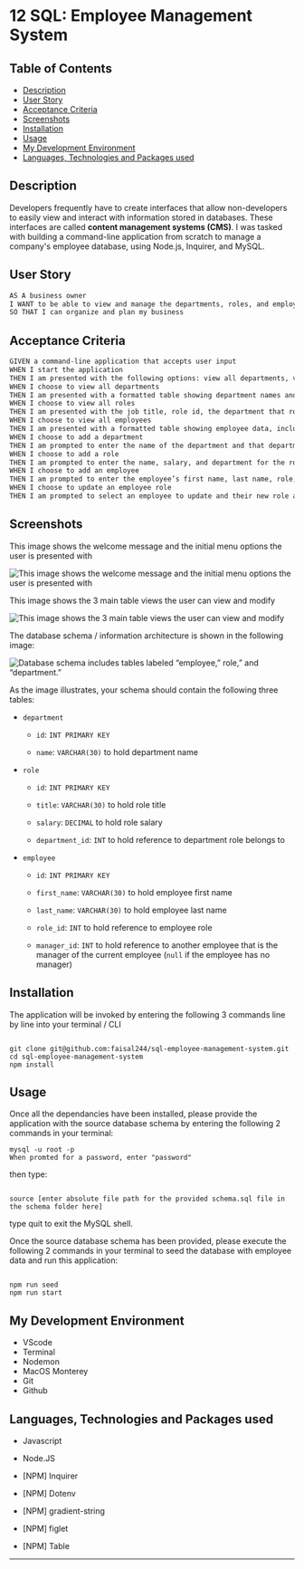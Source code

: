 # 12 SQL: Employee Management System

## Table of Contents

- [Description](#description)
- [User Story](#user-story)
- [Acceptance Criteria](#acceptance-criteria)
- [Screenshots](#screenshots)
- [Installation](#installation)
- [Usage](#usage)
- [My Development Environment](#my-development-environment)
- [Languages, Technologies and Packages used](#languages-technologies-and-packages-used)

## Description

Developers frequently have to create interfaces that allow non-developers to easily view and interact with information stored in databases. These interfaces are called **content management systems (CMS)**. I was tasked with building a command-line application from scratch to manage a company's employee database, using Node.js, Inquirer, and MySQL.

## User Story

```md
AS A business owner
I WANT to be able to view and manage the departments, roles, and employees in my company
SO THAT I can organize and plan my business
```

## Acceptance Criteria

```md
GIVEN a command-line application that accepts user input
WHEN I start the application
THEN I am presented with the following options: view all departments, view all roles, view all employees, add a department, add a role, add an employee, and update an employee role
WHEN I choose to view all departments
THEN I am presented with a formatted table showing department names and department ids
WHEN I choose to view all roles
THEN I am presented with the job title, role id, the department that role belongs to, and the salary for that role
WHEN I choose to view all employees
THEN I am presented with a formatted table showing employee data, including employee ids, first names, last names, job titles, departments, salaries, and managers that the employees report to
WHEN I choose to add a department
THEN I am prompted to enter the name of the department and that department is added to the database
WHEN I choose to add a role
THEN I am prompted to enter the name, salary, and department for the role and that role is added to the database
WHEN I choose to add an employee
THEN I am prompted to enter the employee’s first name, last name, role, and manager, and that employee is added to the database
WHEN I choose to update an employee role
THEN I am prompted to select an employee to update and their new role and this information is updated in the database
```

## Screenshots

This image shows the welcome message and the initial menu options the user is presented with

![This image shows the welcome message and the initial menu options the user is presented with](./Assets/welcome%20message-main-menu-screenshot.png)

This image shows the 3 main table views the user can view and modify

![This image shows the 3 main table views the user can view and modify](./Assets/view-all-tables-screenshot.png)

The database schema / information architecture is shown in the following image:

![Database schema includes tables labeled “employee,” role,” and “department.”](./Assets/12-sql-homework-demo-01.png)

As the image illustrates, your schema should contain the following three tables:

- `department`

  - `id`: `INT PRIMARY KEY`

  - `name`: `VARCHAR(30)` to hold department name

- `role`

  - `id`: `INT PRIMARY KEY`

  - `title`: `VARCHAR(30)` to hold role title

  - `salary`: `DECIMAL` to hold role salary

  - `department_id`: `INT` to hold reference to department role belongs to

- `employee`

  - `id`: `INT PRIMARY KEY`

  - `first_name`: `VARCHAR(30)` to hold employee first name

  - `last_name`: `VARCHAR(30)` to hold employee last name

  - `role_id`: `INT` to hold reference to employee role

  - `manager_id`: `INT` to hold reference to another employee that is the manager of the current employee (`null` if the employee has no manager)

## Installation

The application will be invoked by entering the following 3 commands line by line into your terminal / CLI

```

git clone git@github.com:faisal244/sql-employee-management-system.git
cd sql-employee-management-system
npm install

```

## Usage

Once all the dependancies have been installed, please provide the application with the source database schema by entering the following 2 commands in your terminal:

```
mysql -u root -p
When promted for a password, enter "password"
```

then type:

```

source [enter absolute file path for the provided schema.sql file in the schema folder here]

```

type quit to exit the MySQL shell.

Once the source database schema has been provided, please execute the following 2 commands in your terminal to seed the database with employee data and run this application:

```

npm run seed
npm run start

```
## My Development Environment

- VScode
- Terminal
- Nodemon
- MacOS Monterey
- Git
- Github

## Languages, Technologies and Packages used

- Javascript
- Node.JS

- [NPM] Inquirer
- [NPM] Dotenv
- [NPM] gradient-string
- [NPM] figlet
- [NPM] Table

---
